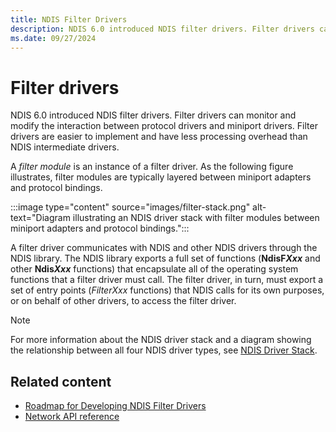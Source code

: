 ```yaml
---
title: NDIS Filter Drivers
description: NDIS 6.0 introduced NDIS filter drivers. Filter drivers can monitor and modify the interaction between protocol drivers and miniport drivers.
ms.date: 09/27/2024
---
```


# Filter drivers

NDIS 6.0 introduced NDIS filter drivers. Filter drivers can monitor and modify the interaction between protocol drivers and miniport drivers. Filter drivers are easier to implement and have less processing overhead than NDIS intermediate drivers.

A *filter module* is an instance of a filter driver. As the following figure illustrates, filter modules are typically layered between miniport adapters and protocol bindings.

:::image type="content" source="images/filter-stack.png" alt-text="Diagram illustrating an NDIS driver stack with filter modules between miniport adapters and protocol bindings.":::

A filter driver communicates with NDIS and other NDIS drivers through the NDIS library. The NDIS library exports a full set of functions (**NdisF*Xxx*** and other **Ndis*Xxx*** functions) that encapsulate all of the operating system functions that a filter driver must call. The filter driver, in turn, must export a set of entry points (*FilterXxx* functions) that NDIS calls for its own purposes, or on behalf of other drivers, to access the filter driver.

> [!NOTE]
> For more information about the NDIS driver stack and a diagram showing the relationship between all four NDIS driver types, see [NDIS Driver Stack](ndis-driver-stack.md).

## Related content

- [Roadmap for Developing NDIS Filter Drivers](./roadmap-for-developing-ndis-filter-drivers.md)
- [Network API reference](/windows-hardware/drivers/ddi/_netvista/)
